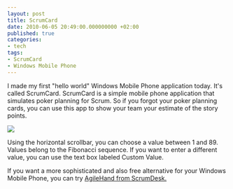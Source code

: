 ```yaml
---
layout: post
title: ScrumCard
date: 2010-06-05 20:49:00.000000000 +02:00
published: true
categories:
- tech
tags:
- ScrumCard
- Windows Mobile Phone
---
```


I made my first "hello world" Windows Mobile Phone application today. It's called ScrumCard. ScrumCard is a simple mobile phone application that simulates poker planning for Scrum. So if you forgot your poker planning cards, you can use this app to show your team your estimate of the story points.
<!--more-->
<img src="{{ site.baseurl }}/assets/2010/scrum-card.png" />

Using the horizontal scrollbar, you can choose a value between 1 and 89. Values belong to the Fibonacci sequence. If you want to enter a different value, you can use the text box labeled Custom Value.

If you want a more sophisticated and also free alternative for your Windows Mobile Phone, you can try <a href="http://www.scrumdesk.com/AgileHand.html" target="_blank" rel="noopener">AgileHand from ScrumDesk.</a>
